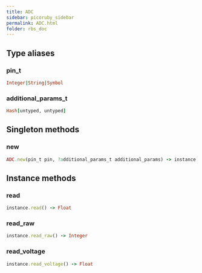 ```yaml
---
title: ADC
sidebar: picoruby_sidebar
permalink: ADC.html
folder: rbs_doc
---
```

## Type aliases
### pin_t
```ruby
Integer|String|Symbol
```
### additional_params_t
```ruby
Hash[untyped, untyped]
```
## Singleton methods
### new

```ruby
ADC.new(pin_t pin, ?additional_params_t additional_params) -> instance
```
## Instance methods
### read

```ruby
instance.read() -> Float
```
### read_raw

```ruby
instance.read_raw() -> Integer
```
### read_voltage

```ruby
instance.read_voltage() -> Float
```

